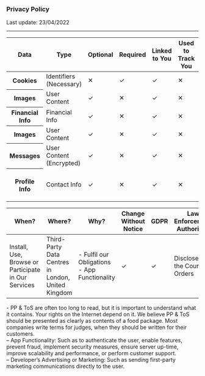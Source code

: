 <h3>Privacy Policy</h3>

<p>Last update: 23/04/2022</p>

<hr />
<table class="f-s-12 table table-sm">
	<thead>
		<tr>
			<th scope="col">Data</th>
			<th scope="col">Type</th>
			<th scope="col">Optional</th>
			<th scope="col">Required</th>
			<th scope="col">Linked to You</th>
			<th scope="col">Used to Track You</th>
			<th scope="col">Duration</th>
			<th scope="col">Purpose</th>
		</tr>
	</thead>
	<tbody>
		<tr>
			<th scope="row">Cookies</th>
			<td>Identifiers<br />
			(Necessary)</td>
			<td>✕</td>
			<td>✓</td>
			<td>✓</td>
			<td>✕</td>
			<td>1 Year and 2 Weeks</td>
			<td>App Functionality</td>
		</tr>
		<tr>
			<th scope="row">Images</th>
			<td>User Content</td>
			<td>✓</td>
			<td>✕</td>
			<td>✓</td>
			<td>✕</td>
			<td>User Content</td>
			<td>App Functionality</td>
		</tr>
		<tr>
			<th scope="row">Financial Info</th>
			<td>Financial Info</td>
			<td>✓</td>
			<td>✕</td>
			<td>✓</td>
			<td>✕</td>
			<td>N/A</td>
			<td>App Functionality</td>
		</tr>
		<tr>
			<th scope="row">Images</th>
			<td>User Content</td>
			<td>✓</td>
			<td>✕</td>
			<td>✓</td>
			<td>✕</td>
			<td>Permanent</td>
			<td>App Functionality</td>
		</tr>
		<tr>
			<th scope="row">Messages</th>
			<td>User Content<br />
			(Encrypted)</td>
			<td>✓</td>
			<td>✕</td>
			<td>✓</td>
			<td>✕</td>
			<td>24 Hours</td>
			<td>App Functionality</td>
		</tr>
		<tr>
			<th scope="row">Profile Info</th>
			<td>Contact Info</td>
			<td>✓</td>
			<td>✕</td>
			<td>✓</td>
			<td>✕</td>
			<td>Up to Deletion or 12 Months If Inactive</td>
			<td>App Functionality</td>
		</tr>
	</tbody>
</table>

<table class="f-s-12 table table-sm">
	<thead>
		<tr>
			<th scope="col">When?</th>
			<th scope="col">Where?</th>
			<th scope="col">Why?</th>
			<th scope="col">Change Without Notice</th>
			<th scope="col">GDPR</th>
			<th scope="col">Law Enforcement Authorities</th>
		</tr>
	</thead>
	<tbody>
		<tr>
			<td>Install, Use, Browse or Participate in Our Services</td>
			<td>Third-Party Data Centres in London, United Kingdom</td>
			<td>- Fulfil our Obligations<br />
			- App Functionality</td>
			<td>✓</td>
			<td>✓</td>
			<td>Disclose If the Court Orders</td>
		</tr>
	</tbody>
</table>

<p>- PP &amp; ToS are often too long to read, but it is important to understand what it contains. Your rights on the Internet depend on it. We believe PP &amp; ToS should be presented as clearly as contents of a food package. Most companies write terms for judges, when they should be written for their customers.<br />
&ndash; App Functionality: Such as to authenticate the user, enable features, prevent fraud, implement security measures, ensure server up-time, improve scalability and performance, or perform customer support.<br />
&ndash; Developer&rsquo;s Advertising or Marketing: Such as sending first-party marketing communications directly to the user.</p>
